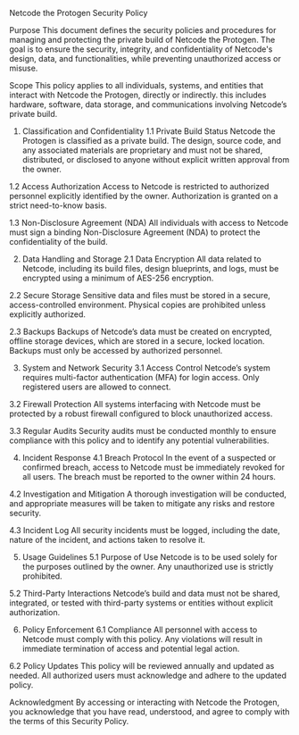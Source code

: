 

Netcode the Protogen Security Policy

Purpose
This document defines the security policies and procedures for managing and protecting the private build of Netcode the Protogen. 
The goal is to ensure the security, integrity, and confidentiality of Netcode's design, data, and functionalities, while preventing unauthorized access or misuse.

Scope
This policy applies to all individuals, systems, and entities that interact with Netcode the Protogen, directly or indirectly. 
this includes hardware, software, data storage, and communications involving Netcode’s private build.

1. Classification and Confidentiality
1.1 Private Build Status
Netcode the Protogen is classified as a private build. The design, source code, and any associated materials are proprietary and must not be shared, distributed, or disclosed to anyone without explicit written approval from the owner.

1.2 Access Authorization
Access to Netcode is restricted to authorized personnel explicitly identified by the owner. Authorization is granted on a strict need-to-know basis.

1.3 Non-Disclosure Agreement (NDA)
All individuals with access to Netcode must sign a binding Non-Disclosure Agreement (NDA) to protect the confidentiality of the build.

2. Data Handling and Storage
2.1 Data Encryption
All data related to Netcode, including its build files, design blueprints, and logs, must be encrypted using a minimum of AES-256 encryption.

2.2 Secure Storage
Sensitive data and files must be stored in a secure, access-controlled environment. Physical copies are prohibited unless explicitly authorized.

2.3 Backups
Backups of Netcode’s data must be created on encrypted, offline storage devices, which are stored in a secure, locked location. Backups must only be accessed by authorized personnel.

3. System and Network Security
3.1 Access Control
Netcode’s system requires multi-factor authentication (MFA) for login access. Only registered users are allowed to connect.

3.2 Firewall Protection
All systems interfacing with Netcode must be protected by a robust firewall configured to block unauthorized access.

3.3 Regular Audits
Security audits must be conducted monthly to ensure compliance with this policy and to identify any potential vulnerabilities.

4. Incident Response
4.1 Breach Protocol
In the event of a suspected or confirmed breach, access to Netcode must be immediately revoked for all users. The breach must be reported to the owner within 24 hours.

4.2 Investigation and Mitigation
A thorough investigation will be conducted, and appropriate measures will be taken to mitigate any risks and restore security.

4.3 Incident Log
All security incidents must be logged, including the date, nature of the incident, and actions taken to resolve it.

5. Usage Guidelines
5.1 Purpose of Use
Netcode is to be used solely for the purposes outlined by the owner. Any unauthorized use is strictly prohibited.

5.2 Third-Party Interactions
Netcode’s build and data must not be shared, integrated, or tested with third-party systems or entities without explicit authorization.

6. Policy Enforcement
6.1 Compliance
All personnel with access to Netcode must comply with this policy. Any violations will result in immediate termination of access and potential legal action.

6.2 Policy Updates
This policy will be reviewed annually and updated as needed. All authorized users must acknowledge and adhere to the updated policy.

Acknowledgment
By accessing or interacting with Netcode the Protogen, you acknowledge that you have read, understood, and agree to comply with the terms of this Security Policy.
